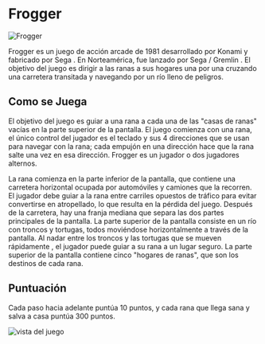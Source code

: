 # Frogger
![Frogger](https://images.crazygames.com/games/frogger/cover-1608649658695.png?auto=format,compress&q=75&cs=strip&ch=DPR&w=1200&h=630&fit=crop)

Frogger es un juego de acción arcade de 1981 desarrollado por Konami y fabricado por Sega . En Norteamérica, fue lanzado 
por Sega / Gremlin . El objetivo del juego es dirigir a las ranas a sus hogares una por una cruzando una carretera 
transitada y navegando por un río lleno de peligros.

## Como se Juega

El objetivo del juego es guiar a una rana a cada una de las "casas de ranas" vacías en la parte superior de la pantalla. 
El juego comienza con una rana, el único control del jugador es el teclado y sus 4 direcciones que se usan para navegar con la rana; 
cada empujón en una dirección hace que la rana salte una vez en esa dirección. Frogger es un jugador o dos jugadores alternos.

La rana comienza en la parte inferior de la pantalla, que contiene una carretera horizontal ocupada por automóviles y camiones que la 
recorren. El jugador debe guiar a la rana entre carriles opuestos de tráfico para evitar convertirse en atropellado, lo que resulta 
en la pérdida del juego. Después de la carretera, hay una franja mediana que separa las dos partes principales de la pantalla. La 
parte superior de la pantalla consiste en un río con troncos y tortugas, todos moviéndose horizontalmente a través de la 
pantalla. Al nadar entre los troncos y las tortugas que se mueven rápidamente , el jugador puede guiar a su rana 
a un lugar seguro. La parte superior de la pantalla contiene cinco "hogares de ranas", que son los destinos de cada rana. 


## Puntuación

Cada paso hacia adelante puntúa 10 puntos, y cada rana que llega sana y salva a casa puntúa 300 puntos.

![vista del juego](https://fotografias-neox.atresmedia.com/clipping/cmsimages01/2022/05/20/3ACBF9E3-FB75-4648-9132-966093BE0E06/jugar-frogger-minecraft-posible-gracias-popular-youtuber_98.jpg?crop=1280,720,x0,y0&width=1900&height=1069&optimize=high&format=webply)
